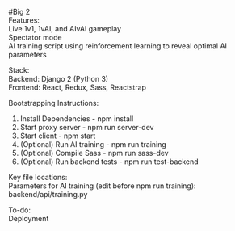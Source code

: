 #Big 2  
Features:  
Live 1v1, 1vAI, and AIvAI gameplay  
Spectator mode  
AI training script using reinforcement learning to reveal optimal AI parameters  
  
Stack:  
Backend:  Django 2 (Python 3)  
Frontend:  React, Redux, Sass, Reactstrap  
  
Bootstrapping Instructions:  
1. Install Dependencies - npm install  
2. Start proxy server - npm run server-dev  
3. Start client - npm start  
4. (Optional) Run AI training - npm run training  
5. (Optional) Compile Sass - npm run sass-dev  
6. (Optional) Run backend tests - npm run test-backend  
  
Key file locations:  
Parameters for AI training (edit before npm run training): backend/api/training.py  
  
To-do:  
Deployment  